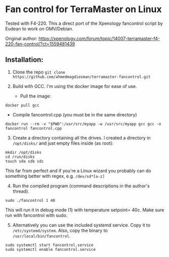 # Fan control for TerraMaster on Linux 

Tested with F4-220. This a direct port of the Xpenology fancontrol script by Eudean to work on OMV/Debian.

Original author: https://xpenology.com/forum/topic/14007-terramaster-f4-220-fan-control/?ct=1559481439

## Installation:
1. Clone the repo
``git clone https://github.com/ahmedmagdiosman/terramaster-fancontrol.git``

2. Build with GCC. I'm using the docker image for ease of use.

   - Pull the image:

``docker pull gcc``

   - Compile fancontrol.cpp (you must be in the same directory)

``docker run --rm -v "$PWD":/usr/src/myapp -w /usr/src/myapp gcc gcc -o fancontrol fancontrol.cpp``


3. Create a directory containing all the drives. I created a directory in ``/opt/disks/``  and just empty files inside (as root):
```
mkdir /opt/disks
cd /run/disks
touch sda sdb sdc
```

This far from perfect and if you're a Linux wizard you probably can do something better with regex, e.g.  ``/dev/sd*[a-z]``

4. Run the compiled program (command descriptions in the author's thread).

``sudo ./fancontrol 1 40 ``

This will run it in debug mode (1) with temperature setpoint= 40c. Make sure run with fancontrol with sudo.

5. Alternatively you can use the included systemd service. Copy it to `/etc/systemd/system`. Also, copy the binary to `/usr/local/bin/fancontrol`.

```
sudo systemctl start fancontrol.service
sudo systemctl enable fancontrol.service
```
